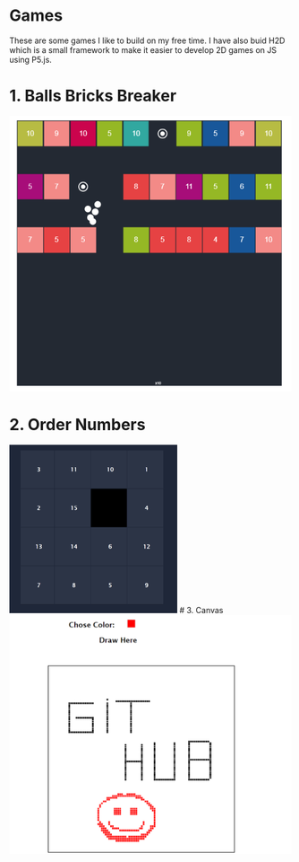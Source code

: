 # Games
These are some games I like to build on my free time. 
I have also buid H2D which is a small framework to make it easier to develop 2D games on JS using P5.js.

# 1. Balls Bricks Breaker
![Balls Bricks Breaker](bals.PNG)
# 2. Order Numbers
<img src="https://github.com/Neriysp/Games/blob/master/Order%20Numbers/OrderNumbers.PNG" style="width:300px;height:300px">
# 3. Canvas
<img src=https://github.com/Neriysp/Games/blob/master/Canvas/Canvas.PNG" style="style="width:300px;height:300px"">
